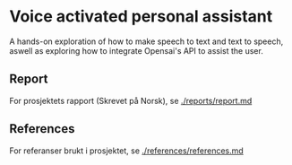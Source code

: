 Voice activated personal assistant
==================================

A hands-on exploration of how to make speech to text and text to speech,
aswell as exploring how to integrate Opensai's API to assist the user.

## Report
For prosjektets rapport (Skrevet på Norsk), se [./reports/report.md](./reports/report.md)

## References
For referanser brukt i prosjektet, se [./references/references.md](./references/references.md)
